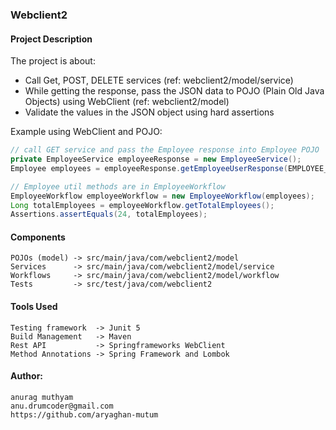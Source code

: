 ### Webclient2

#### Project Description
The project is about:

- Call Get, POST, DELETE services (ref: webclient2/model/service)
- While getting the response, pass the JSON data to POJO (Plain Old Java Objects) using WebClient (ref: webclient2/model)
- Validate the values in the JSON object using hard assertions 

Example using WebClient and POJO: 
```java
// call GET service and pass the Employee response into Employee POJO
private EmployeeService employeeResponse = new EmployeeService();
Employee employees = employeeResponse.getEmployeeUserResponse(EMPLOYEE_URL);

// Employee util methods are in EmployeeWorkflow
EmployeeWorkflow employeeWorkflow = new EmployeeWorkflow(employees);
Long totalEmployees = employeeWorkflow.getTotalEmployees();
Assertions.assertEquals(24, totalEmployees);
```

#### Components
```properties
POJOs (model) -> src/main/java/com/webclient2/model
Services      -> src/main/java/com/webclient2/model/service
Workflows     -> src/main/java/com/webclient2/model/workflow
Tests         -> src/test/java/com/webclient2
```
#### Tools Used
```properties
Testing framework  -> Junit 5
Build Management   -> Maven
Rest API           -> Springframeworks WebClient
Method Annotations -> Spring Framework and Lombok
```

#### Author:
```properties
anurag muthyam
anu.drumcoder@gmail.com
https://github.com/aryaghan-mutum
```

